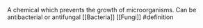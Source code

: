 A chemical which prevents the growth of microorganisms. Can be antibacterial or antifungal
[[Bacteria]]
[[Fungi]]
#definition